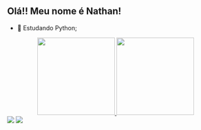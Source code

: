 ## Olá!! Meu nome é Nathan!

- 🌱 Estudando Python;

<div align="center">
  <a href="https://github.com/Nathanms1">
    <img height="180em" src="https://github-readme-stats.vercel.app/api?username=Nathanms1&show_icons=true&theme=dracula&include_all_commits=true&count_private=true"/>
  <img height="180em" src="https://github-readme-stats.vercel.app/api/top-langs/?username=Nathanms1&layout=compact&langs_count=7&theme=dracula"/>
</div>

  <div> 
  <a href = "mailto:nathanms2000@outlook.com"><img src="https://img.shields.io/badge/Microsoft_Outlook-0078D4?style=for-the-badge&logo=microsoft-outlook&logoColor=white" target="_blank"></a>
  <a href="https://www.linkedin.com/in/nathanmaria2000" target="_blank"><img src="https://img.shields.io/badge/-LinkedIn-%230077B5?style=for-the-badge&logo=linkedin&logoColor=white" target="_blank"></a> 
 
</div>
  
  
